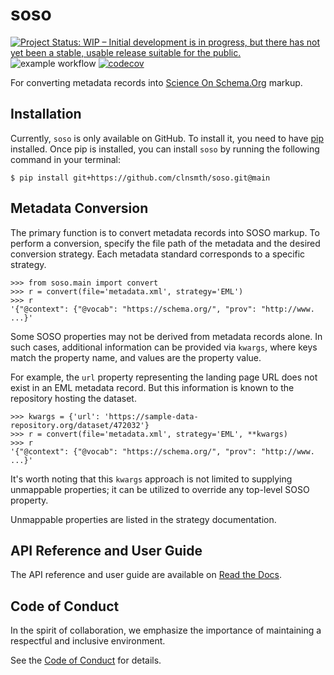 # soso

[![Project Status: WIP – Initial development is in progress, but there has not yet been a stable, usable release suitable for the public.](https://www.repostatus.org/badges/latest/wip.svg)](https://www.repostatus.org/#wip)
![example workflow](https://github.com/clnsmth/soso/actions/workflows/ci-cd.yml/badge.svg)
[![codecov](https://codecov.io/github/clnsmth/soso/graph/badge.svg?token=2J4MNIXCTD)](https://codecov.io/github/clnsmth/soso)

For converting metadata records into [Science On Schema.Org](https://github.com/ESIPFed/science-on-schema.org) markup.

## Installation

Currently, `soso` is only available on GitHub.  To install it, you need to have [pip](https://pip.pypa.io/en/stable/installation/) installed. Once pip is installed, you can install `soso` by running the following command in your terminal:

    $ pip install git+https://github.com/clnsmth/soso.git@main

## Metadata Conversion

The primary function is to convert metadata records into SOSO markup. To perform a conversion, specify the file path of the metadata and the desired conversion strategy. Each metadata standard corresponds to a specific strategy.

    >>> from soso.main import convert
    >>> r = convert(file='metadata.xml', strategy='EML')
    >>> r
    '{"@context": {"@vocab": "https://schema.org/", "prov": "http://www. ...}'

Some SOSO properties may not be derived from metadata records alone. In such cases, additional information can be provided via `kwargs`, where keys match the property name, and values are the property value.

For example, the `url` property representing the landing page URL does not exist in an EML metadata record. But this information is known to the repository hosting the dataset.

    >>> kwargs = {'url': 'https://sample-data-repository.org/dataset/472032'}
    >>> r = convert(file='metadata.xml', strategy='EML', **kwargs)
    >>> r
    '{"@context": {"@vocab": "https://schema.org/", "prov": "http://www. ...}'

It's worth noting that this `kwargs` approach is not limited to supplying unmappable properties; it can be utilized to override any top-level SOSO property.

Unmappable properties are listed in the strategy documentation.

## API Reference and User Guide

The API reference and user guide are available on [Read the Docs](https://soso.readthedocs.io).

## Code of Conduct

In the spirit of collaboration, we emphasize the importance of maintaining a respectful and inclusive environment.

See the [Code of Conduct](https://soso.readthedocs.io/en/latest/dev/conduct.html#conduct) for details.


